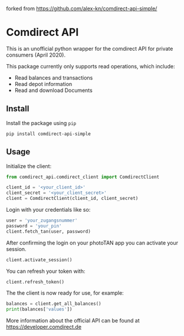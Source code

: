 forked from https://github.com/alex-kn/comdirect-api-simple/

# Comdirect API

This is an unofficial python wrapper for the comdirect API for private consumers (April 2020).

This package currently only supports read operations, which include:

* Read balances and transactions
* Read depot information
* Read and download Documents

## Install

Install the package using `pip`

```shell script
pip install comdirect-api-simple
```

## Usage

Initialize the client:

```python
from comdirect_api.comdirect_client import ComdirectClient

client_id = '<your_client_id>'
client_secret = '<your_client_secret>'
client = ComdirectClient(client_id, client_secret)
```


Login with your credentials like so:

```python
user = 'your_zugangsnummer'
password = 'your_pin'
client.fetch_tan(user, password)
```
After confirming the login on your photoTAN app you can activate your session.

```python
client.activate_session()
```
You can refresh your token with:

```python
client.refresh_token()
```

The the client is now ready for use, for example:

```python
balances = client.get_all_balances()
print(balances['values'])
```

More information about the official API can be found at https://developer.comdirect.de
